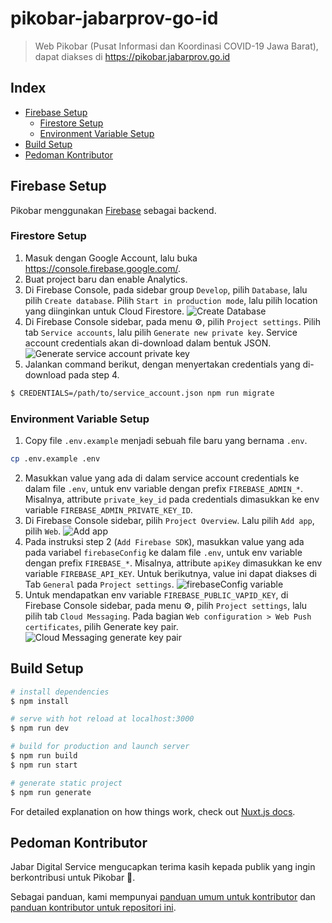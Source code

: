 # pikobar-jabarprov-go-id
> Web Pikobar (Pusat Informasi dan Koordinasi COVID-19 Jawa Barat), dapat diakses di https://pikobar.jabarprov.go.id

## Index
- [Firebase Setup](#firebase-setup)
  - [Firestore Setup](#firestore-setup)
  - [Environment Variable Setup](#environment-variable-setup)
- [Build Setup](#build-setup)
- [Pedoman Kontributor](#pedoman-kontributor)

## Firebase Setup
Pikobar menggunakan [Firebase](https://firebase.google.com/) sebagai backend.

### Firestore Setup
1. Masuk dengan Google Account, lalu buka https://console.firebase.google.com/.
2. Buat project baru dan enable Analytics.
3. Di Firebase Console, pada sidebar group `Develop`, pilih `Database`, lalu pilih `Create database`. Pilih `Start in production mode`, lalu pilih location yang diinginkan untuk Cloud Firestore.
![Create Database](https://user-images.githubusercontent.com/4391973/77878823-69d3ec80-7283-11ea-8a83-62857b58f229.png)
4. Di Firebase Console sidebar, pada menu :gear:, pilih `Project settings`. Pilih tab `Service accounts`, lalu pilih `Generate new private key`. Service account credentials akan di-download dalam bentuk JSON.
![Generate service account private key](https://user-images.githubusercontent.com/4391973/77879531-d7344d00-7284-11ea-880c-bedab6e508bd.png)
5. Jalankan command berikut, dengan menyertakan credentials yang di-download pada step 4.
```bash
$ CREDENTIALS=/path/to/service_account.json npm run migrate
```

### Environment Variable Setup
1. Copy file `.env.example` menjadi sebuah file baru yang bernama  `.env`.
```bash
cp .env.example .env
```
2. Masukkan value yang ada di dalam service account credentials ke dalam file `.env`, untuk env variable dengan prefix `FIREBASE_ADMIN_*`. Misalnya, attribute `private_key_id` pada credentials dimasukkan ke env variable `FIREBASE_ADMIN_PRIVATE_KEY_ID`.
3. Di Firebase Console sidebar, pilih `Project Overview`. Lalu pilih `Add app`, pilih `Web`.
![Add app](https://user-images.githubusercontent.com/4391973/78126183-53bd5c00-743c-11ea-9fdb-8bb7ae0d4aa2.png)
4. Pada instruksi step 2 (`Add Firebase SDK`), masukkan value yang ada pada variabel `firebaseConfig` ke dalam file `.env`, untuk env variable dengan prefix `FIREBASE_*`. Misalnya, attribute `apiKey` dimasukkan ke env variable `FIREBASE_API_KEY`. Untuk berikutnya, value ini dapat diakses di Tab `General` pada `Project settings`.
![firebaseConfig variable](https://user-images.githubusercontent.com/4391973/78128616-6a65b200-7440-11ea-854d-775a15094f80.png)
5. Untuk mendapatkan env variable `FIREBASE_PUBLIC_VAPID_KEY`, di Firebase Console sidebar, pada menu :gear:, pilih `Project settings`, lalu pilih tab `Cloud Messaging`. Pada bagian `Web configuration > Web Push certificates`, pilih Generate key pair.
![Cloud Messaging generate key pair](https://user-images.githubusercontent.com/4391973/78129695-2ecbe780-7442-11ea-9197-7e55bd284380.png)


## Build Setup

``` bash
# install dependencies
$ npm install

# serve with hot reload at localhost:3000
$ npm run dev

# build for production and launch server
$ npm run build
$ npm run start

# generate static project
$ npm run generate
```

For detailed explanation on how things work, check out [Nuxt.js docs](https://nuxtjs.org).

## Pedoman Kontributor

Jabar Digital Service mengucapkan terima kasih kepada publik yang ingin berkontribusi untuk Pikobar :pray:.

Sebagai panduan, kami mempunyai [panduan umum untuk kontributor](https://github.com/jabardigitalservice/pikobar-relawan-readme/blob/master/README.md) dan [panduan kontributor untuk repositori ini](CONTRIBUTING.md).
